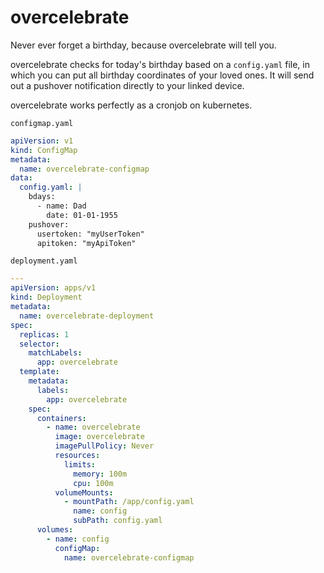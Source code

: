 # overcelebrate
Never ever forget a birthday, because overcelebrate will tell you.

overcelebrate checks for today's birthday based on a `config.yaml` file, in which you can put all birthday coordinates of your loved ones.
It will send out a pushover notification directly to your linked device.

overcelebrate works perfectly as a cronjob on kubernetes. 

`configmap.yaml`
```yaml
apiVersion: v1
kind: ConfigMap
metadata:
  name: overcelebrate-configmap
data:
  config.yaml: |
    bdays:
      - name: Dad
        date: 01-01-1955
    pushover:
      usertoken: "myUserToken"
      apitoken: "myApiToken"
```

`deployment.yaml`
```yaml
---
apiVersion: apps/v1
kind: Deployment
metadata:
  name: overcelebrate-deployment
spec:
  replicas: 1
  selector:
    matchLabels:
      app: overcelebrate
  template:
    metadata:
      labels:
        app: overcelebrate
    spec:
      containers:
        - name: overcelebrate
          image: overcelebrate
          imagePullPolicy: Never
          resources:
            limits:
              memory: 100m
              cpu: 100m
          volumeMounts:
            - mountPath: /app/config.yaml
              name: config
              subPath: config.yaml
      volumes:
        - name: config
          configMap:
            name: overcelebrate-configmap

```

